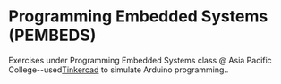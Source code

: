# Programming Embedded Systems (PEMBEDS)

Exercises under Programming Embedded Systems class @ Asia Pacific College--used[Tinkercad](https://www.tinkercad.com) to simulate Arduino programming..

